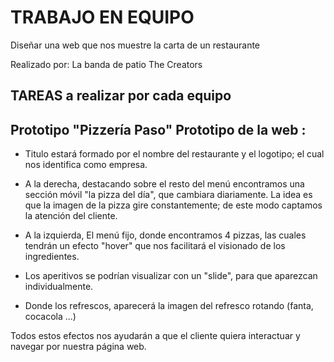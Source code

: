 # TRABAJO EN EQUIPO 
Diseñar una web que nos muestre la carta de un restaurante

Realizado por: 
La banda de patio
The Creators
## TAREAS a realizar por cada equipo

## Prototipo "Pizzería Paso" 	Prototipo de la web : 

- Titulo estará formado por el nombre del restaurante y el logotipo; el cual nos identifica como empresa.  

- A la derecha, destacando sobre el resto del menú encontramos una sección móvil "la pizza del día", que cambiara diariamente. La idea es que la imagen de la pizza gire constantemente; de este modo captamos la atención del cliente.  

- A la izquierda, El menú fijo, donde encontramos 4 pizzas, las cuales tendrán un efecto "hover" que nos facilitará el visionado de los ingredientes.  

- Los aperitivos se podrían visualizar con un "slide", para que aparezcan individualmente. 

- Donde los refrescos, aparecerá la imagen del refresco rotando (fanta, cocacola ...)  

 

Todos estos efectos nos ayudarán a que el cliente quiera interactuar y navegar por nuestra página web. 

 
